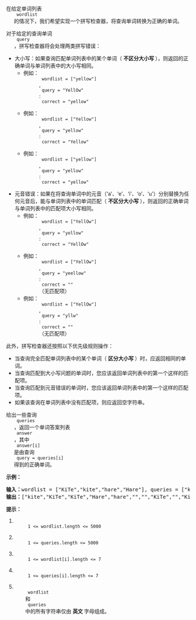 <html>
 <body>
  <p>
   在给定单词列表
   <code>
    wordlist
   </code>
   的情况下，我们希望实现一个拼写检查器，将查询单词转换为正确的单词。
  </p>
  <p>
   对于给定的查询单词
   <code>
    query
   </code>
   ，拼写检查器将会处理两类拼写错误：
  </p>
  <ul>
   <li>
    大小写：如果查询匹配单词列表中的某个单词（
    <strong>
     不区分大小写
    </strong>
    ），则返回的正确单词与单词列表中的大小写相同。
    <ul>
     <li>
      例如：
      <code>
       wordlist = ["yellow"]
      </code>
      ,
      <code>
       query = "YellOw"
      </code>
      :
      <code>
       correct = "yellow"
      </code>
     </li>
     <li>
      例如：
      <code>
       wordlist = ["Yellow"]
      </code>
      ,
      <code>
       query = "yellow"
      </code>
      :
      <code>
       correct = "Yellow"
      </code>
     </li>
     <li>
      例如：
      <code>
       wordlist = ["yellow"]
      </code>
      ,
      <code>
       query = "yellow"
      </code>
      :
      <code>
       correct = "yellow"
      </code>
     </li>
    </ul>
   </li>
   <li>
    元音错误：如果在将查询单词中的元音（‘a’、‘e’、‘i’、‘o’、‘u’）分别替换为任何元音后，能与单词列表中的单词匹配（
    <strong>
     不区分大小写
    </strong>
    ），则返回的正确单词与单词列表中的匹配项大小写相同。
    <ul>
     <li>
      例如：
      <code>
       wordlist = ["YellOw"]
      </code>
      ,
      <code>
       query = "yollow"
      </code>
      :
      <code>
       correct = "YellOw"
      </code>
     </li>
     <li>
      例如：
      <code>
       wordlist = ["YellOw"]
      </code>
      ,
      <code>
       query = "yeellow"
      </code>
      :
      <code>
       correct = ""
      </code>
      （无匹配项）
     </li>
     <li>
      例如：
      <code>
       wordlist = ["YellOw"]
      </code>
      ,
      <code>
       query = "yllw"
      </code>
      :
      <code>
       correct = ""
      </code>
      （无匹配项）
     </li>
    </ul>
   </li>
  </ul>
  <p>
   此外，拼写检查器还按照以下优先级规则操作：
  </p>
  <ul>
   <li>
    当查询完全匹配单词列表中的某个单词（
    <strong>
     区分大小写
    </strong>
    ）时，应返回相同的单词。
   </li>
   <li>
    当查询匹配到大小写问题的单词时，您应该返回单词列表中的第一个这样的匹配项。
   </li>
   <li>
    当查询匹配到元音错误的单词时，您应该返回单词列表中的第一个这样的匹配项。
   </li>
   <li>
    如果该查询在单词列表中没有匹配项，则应返回空字符串。
   </li>
  </ul>
  <p>
   给出一些查询
   <code>
    queries
   </code>
   ，返回一个单词答案列表
   <code>
    answer
   </code>
   ，其中
   <code>
    answer[i]
   </code>
   是由查询
   <code>
    query = queries[i]
   </code>
   得到的正确单词。
  </p>
  <p>
  </p>
  <p>
   <strong>
    示例：
   </strong>
  </p>
  <pre><strong>输入：</strong>wordlist = ["KiTe","kite","hare","Hare"], queries = ["kite","Kite","KiTe","Hare","HARE","Hear","hear","keti","keet","keto"]
<strong>输出：</strong>["kite","KiTe","KiTe","Hare","hare","","","KiTe","","KiTe"]</pre>
  <p>
  </p>
  <p>
   <strong>
    提示：
   </strong>
  </p>
  <ol>
   <li>
    <code>
     1 &lt;= wordlist.length &lt;= 5000
    </code>
   </li>
   <li>
    <code>
     1 &lt;= queries.length &lt;= 5000
    </code>
   </li>
   <li>
    <code>
     1 &lt;= wordlist[i].length &lt;= 7
    </code>
   </li>
   <li>
    <code>
     1 &lt;= queries[i].length &lt;= 7
    </code>
   </li>
   <li>
    <code>
     wordlist
    </code>
    和
    <code>
     queries
    </code>
    中的所有字符串仅由
    <strong>
     英文
    </strong>
    字母组成。
   </li>
  </ol>
 </body>
</html>